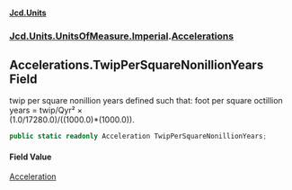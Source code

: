 #### [Jcd.Units](index.md 'index')
### [Jcd.Units.UnitsOfMeasure.Imperial](Jcd.Units.UnitsOfMeasure.Imperial.md 'Jcd.Units.UnitsOfMeasure.Imperial').[Accelerations](Accelerations.md 'Jcd.Units.UnitsOfMeasure.Imperial.Accelerations')

## Accelerations.TwipPerSquareNonillionYears Field

twip per square nonillion years defined such that: foot per square octillion years = twip/Qyr² ×  
(1.0/17280.0)/((1000.0)*(1000.0)).

```csharp
public static readonly Acceleration TwipPerSquareNonillionYears;
```

#### Field Value
[Acceleration](Acceleration.md 'Jcd.Units.UnitTypes.Acceleration')